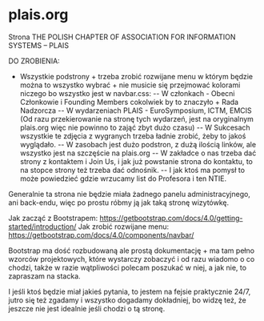 # plais.org
Strona THE POLISH CHAPTER OF ASSOCIATION FOR INFORMATION SYSTEMS – PLAIS

DO ZROBIENIA:
- Wszystkie podstrony + trzeba zrobić rozwijane menu w którym będzie można to wszystko wybrać + nie musicie się przejmować kolorami niczego bo wszystko jest w navbar.css:
-- W członkach - Obecni Członkowie i Founding Members cokolwiek by to znaczyło + Rada Nadzorcza
-- W wydarzeniach PLAIS - EuroSymposium, ICTM, EMCIS (Od razu przekierowanie na stronę tych wydarzeń, jest na oryginalnym plais.org więc nie powinno to zająć zbyt dużo czasu)
-- W Sukcesach wszystkie te zdjęcia z wygranych trzeba ładnie zrobić, żeby to jakoś wyglądało.
-- W zasobach jest dużo podstron, z dużą ilością linków, ale wszystko jest na szczęście na plais.org
-- W zakładce o nas trzeba dać strony z kontaktem i Join Us, i jak już powstanie strona do kontaktu, to na stopce strony też trzeba dać odnośnik.
-- I jak ktoś ma pomysł to może powiedzieć gdzie wrzucamy list do Profesora i ten NTIE.

Generalnie ta strona nie będzie miała żadnego panelu administracyjnego, ani back-endu, więc po prostu róbmy ją jak taką stronę wizytówkę.

Jak zacząć z Bootstrapem: https://getbootstrap.com/docs/4.0/getting-started/introduction/
Jak zrobić rozwijane menu: https://getbootstrap.com/docs/4.0/components/navbar/

Bootstrap ma dość rozbudowaną ale prostą dokumentację + ma tam pełno wzorców projektowych, które wystarczy zobaczyć i od razu wiadomo o co chodzi, także w razie wątpliwości polecam poszukać w niej, a jak nie, to zapraszam na stacka.

I jeśli ktoś będzie miał jakieś pytania, to jestem na fejsie praktycznie 24/7, jutro się też zgadamy i wszystko dogadamy dokładniej, bo widzę też, że jeszcze nie jest idealnie jeśli chodzi o tą stronę.
